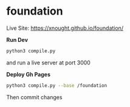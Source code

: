 # foundation

Live Site: https://xnought.github.io/foundation/

**Run Dev**

```bash
python3 compile.py
```

and run a live server at port 3000

**Deploy Gh Pages**

```bash
python3 compile.py --base /foundation
```

Then commit changes

